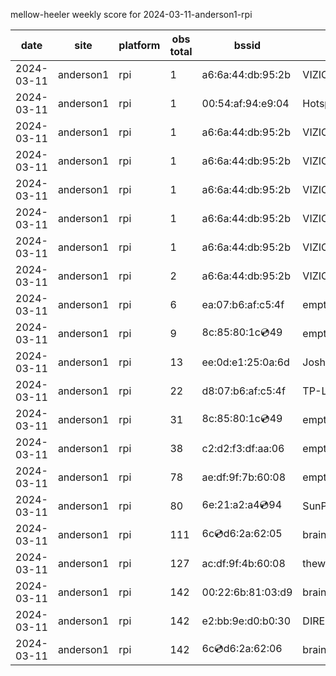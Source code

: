 mellow-heeler weekly score for 2024-03-11-anderson1-rpi

|date|site|platform|obs total|bssid|ssid|
|--|--|--|--|--|--|
|2024-03-11|anderson1|rpi|1|a6:6a:44:db:95:2b|VIZIOCastAudio4672|
|2024-03-11|anderson1|rpi|1|00:54:af:94:e9:04|HotspotE904|
|2024-03-11|anderson1|rpi|1|a6:6a:44:db:95:2b|VIZIOCastAudio3651|
|2024-03-11|anderson1|rpi|1|a6:6a:44:db:95:2b|VIZIOCastAudio7578|
|2024-03-11|anderson1|rpi|1|a6:6a:44:db:95:2b|VIZIOCastAudio3981|
|2024-03-11|anderson1|rpi|1|a6:6a:44:db:95:2b|VIZIOCastAudio6779|
|2024-03-11|anderson1|rpi|1|a6:6a:44:db:95:2b|VIZIOCastAudio7891|
|2024-03-11|anderson1|rpi|2|a6:6a:44:db:95:2b|VIZIOCastAudio9517|
|2024-03-11|anderson1|rpi|6|ea:07:b6:af:c5:4f|empty_ssid|
|2024-03-11|anderson1|rpi|9|8c:85:80:1c:cd:49|empty_ssid|
|2024-03-11|anderson1|rpi|13|ee:0d:e1:25:0a:6d|JoshLily|
|2024-03-11|anderson1|rpi|22|d8:07:b6:af:c5:4f|TP-Link_C54F|
|2024-03-11|anderson1|rpi|31|8c:85:80:1c:cd:49|empty_ssid|
|2024-03-11|anderson1|rpi|38|c2:d2:f3:df:aa:06|empty_ssid|
|2024-03-11|anderson1|rpi|78|ae:df:9f:7b:60:08|empty_ssid|
|2024-03-11|anderson1|rpi|80|6e:21:a2:a4:cd:94|SunPower21450|
|2024-03-11|anderson1|rpi|111|6c:cd:d6:2a:62:05|braingang2_5GEXT|
|2024-03-11|anderson1|rpi|127|ac:df:9f:4b:60:08|theweef|
|2024-03-11|anderson1|rpi|142|00:22:6b:81:03:d9|braingang2|
|2024-03-11|anderson1|rpi|142|e2:bb:9e:d0:b0:30|DIRECT-9ED03030|
|2024-03-11|anderson1|rpi|142|6c:cd:d6:2a:62:06|braingang2_2GEXT|
